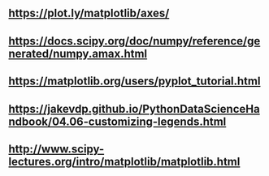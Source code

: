 ## https://plot.ly/matplotlib/axes/
## https://docs.scipy.org/doc/numpy/reference/generated/numpy.amax.html
## https://matplotlib.org/users/pyplot_tutorial.html
## https://jakevdp.github.io/PythonDataScienceHandbook/04.06-customizing-legends.html
## http://www.scipy-lectures.org/intro/matplotlib/matplotlib.html
